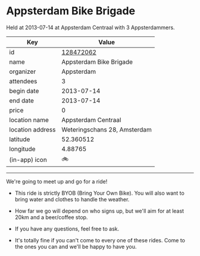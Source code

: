 # Appsterdam Bike Brigade
Held at 2013-07-14 at Appsterdam Centraal with 3 Appsterdammers.
        
|Key|Value
|---|---|
|id|[128472062](https://www.meetup.com/appsterdam/events/128472062/)|
|name|Appsterdam Bike Brigade|
|organizer|Appsterdam|
|attendees|3|
|begin date|2013-07-14|
|end date|2013-07-14|
|price|0|
|location name|Appsterdam Centraal|
|location address|Weteringschans 28, Amsterdam|
|latitude|52.360512|
|longitude|4.88765|
|(in-app) icon|🚲|

---

We're going to meet up and go for a ride!

- This ride is strictly BYOB (Bring Your Own Bike). You will also want to bring water and clothes to handle the weather.

- How far we go will depend on who signs up, but we'll aim for at least 20km and a beer/coffee stop.

- If you have any questions, feel free to ask.

- It's totally fine if you can't come to every one of these rides. Come to the ones you can and we'll be happy to have you.


